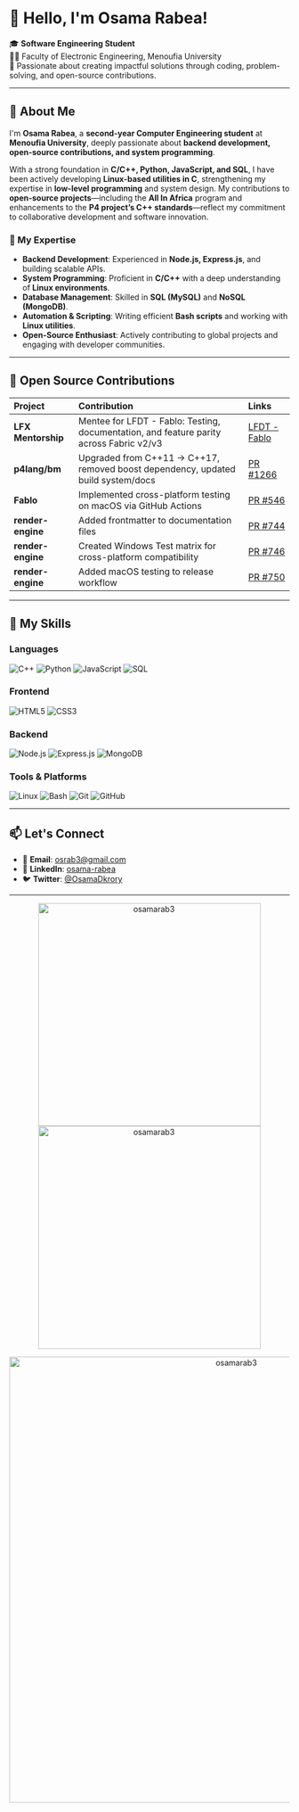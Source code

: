 # 👋 Hello, I'm Osama Rabea!

🎓 **Software Engineering Student**  
🧑‍💻 Faculty of Electronic Engineering, Menoufia University  
🌟 Passionate about creating impactful solutions through coding, problem-solving, and open-source contributions.  

---

## 🚀 About Me

I'm **Osama Rabea**, a **second-year Computer Engineering student** at **Menoufia University**, deeply passionate about **backend development, open-source contributions, and system programming**.  

With a strong foundation in **C/C++, Python, JavaScript, and SQL**, I have been actively developing **Linux-based utilities in C**, strengthening my expertise in **low-level programming** and system design. My contributions to **open-source projects**—including the **All In Africa** program and enhancements to the **P4 project’s C++ standards**—reflect my commitment to collaborative development and software innovation.  

### 🎯 My Expertise  
- **Backend Development**: Experienced in **Node.js, Express.js**, and building scalable APIs.  
- **System Programming**: Proficient in **C/C++** with a deep understanding of **Linux environments**.  
- **Database Management**: Skilled in **SQL (MySQL)** and **NoSQL (MongoDB)**.  
- **Automation & Scripting**: Writing efficient **Bash scripts** and working with **Linux utilities**.  
- **Open-Source Enthusiast**: Actively contributing to global projects and engaging with developer communities.  

---
## 🌟 Open Source Contributions

| Project               | Contribution                                                                                                                                    | Links                                                                 |
| :-------------------- | :---------------------------------------------------------------------------------------------------------------------------------------------- | :-------------------------------------------------------------------- |
| **LFX Mentorship**    | Mentee for LFDT - Fablo: Testing, documentation, and feature parity across Fabric v2/v3                                                        | [LFDT - Fablo](https://mentorship.lfx.linuxfoundation.org/project/a58fdafb-439a-478e-a0e6-c0a9b3604ea9)                |
| **p4lang/bm**         | Upgraded from C++11 → C++17, removed boost dependency, updated build system/docs                                                                | [PR #1266](https://github.com/p4lang/behavioral-model/pull/1266)      |
| **Fablo**             | Implemented cross-platform testing on macOS via GitHub Actions                                                                                  | [PR #546](https://github.com/hyperledger-labs/fablo/pull/546)         |
| **render-engine**     | Added frontmatter to documentation files                                                                                                        | [PR #744](https://github.com/render-engine/render-engine/pull/744)    |
| **render-engine**     | Created Windows Test matrix for cross-platform compatibility                                                                                    | [PR #746](https://github.com/render-engine/render-engine/pull/746)    |
| **render-engine**     | Added macOS testing to release workflow                                                                                                         | [PR #750](https://github.com/render-engine/render-engine/pull/750)    |

---


## 🔧 My Skills
### **Languages**  
![C++](https://img.shields.io/badge/C++-00599C?style=flat&logo=cplusplus&logoColor=white)
![Python](https://img.shields.io/badge/Python-3776AB?style=flat&logo=python&logoColor=white)
![JavaScript](https://img.shields.io/badge/JavaScript-F7DF1E?style=flat&logo=javascript&logoColor=black)
![SQL](https://img.shields.io/badge/SQL-4479A1?style=flat&logo=mysql&logoColor=white)

### **Frontend**  
![HTML5](https://img.shields.io/badge/HTML5-E34F26?style=flat&logo=html5&logoColor=white)
![CSS3](https://img.shields.io/badge/CSS3-1572B6?style=flat&logo=css3&logoColor=white)

### **Backend**  
![Node.js](https://img.shields.io/badge/Node.js-339933?style=flat&logo=nodedotjs&logoColor=white)
![Express.js](https://img.shields.io/badge/Express.js-000000?style=flat&logo=express&logoColor=white)
![MongoDB](https://img.shields.io/badge/MongoDB-47A248?style=flat&logo=mongodb&logoColor=white)

### **Tools & Platforms**  
![Linux](https://img.shields.io/badge/Linux-FCC624?style=flat&logo=linux&logoColor=black)
![Bash](https://img.shields.io/badge/Bash-4EAA25?style=flat&logo=gnu-bash&logoColor=white)
![Git](https://img.shields.io/badge/Git-F05032?style=flat&logo=git&logoColor=white)
![GitHub](https://img.shields.io/badge/GitHub-181717?style=flat&logo=github&logoColor=white)



---

## 📫 Let's Connect
- 📧 **Email**: [osrab3@gmail.com](mailto:osrab3@gmail.com)
- 💼 **LinkedIn**: [osama-rabea](https://www.linkedin.com/in/osama-rabea-201b76255/)  
- 🐦 **Twitter**: [@OsamaDkrory](https://x.com/OsamaDkrory)  

---

<p align="center">
  <img src="https://github-readme-stats.vercel.app/api/top-langs?username=osamarab3&show_icons=true&locale=en&layout=compact&theme=radical" alt="osamarab3" width="400" />
  <img src="https://github-readme-stats.vercel.app/api?username=osamarab3&show_icons=true&locale=en&theme=radical" alt="osamarab3" width="400" />
</p>
<p align="center">
  <img src="https://github-readme-streak-stats.herokuapp.com/?user=osamarab3&theme=radical" alt="osamarab3" width="800" />
</p>
